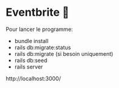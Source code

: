 # Eventbrite :speech_balloon:

Pour lancer le programme:
  
  - bundle install
  - rails db:migrate:status
  - rails db:migrate (si besoin uniquement)
  - rails db:seed
  - rails server
  
  http://localhost:3000/
